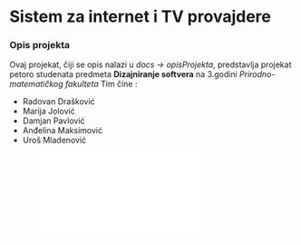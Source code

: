 # Sistem za internet i TV provajdere

### Opis projekta

Ovaj projekat, čiji se opis nalazi u _docs -> opisProjekta_, predstavlja projekat petoro studenata predmeta **Dizajniranje softvera** na 3.godini _Prirodno-matematičkog fakulteta_
Tim čine :
- Radovan Drašković 
- Marija Jolović 
- Damjan Pavlović
- Anđelina Maksimović
- Uroš Mladenović 

<figure class="video_container">
  <iframe src="../docs/video.mp4" frameborder="0" allowfullscreen="true"> 
</iframe>
</figure>